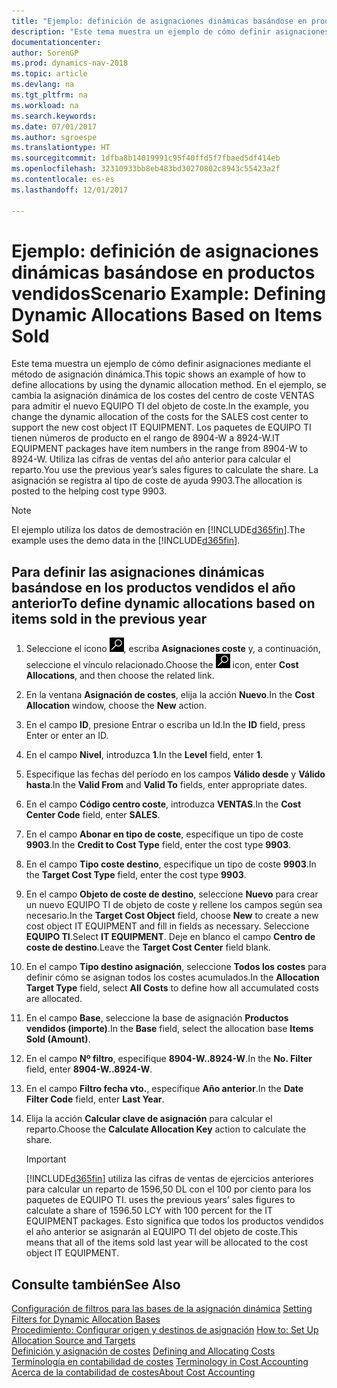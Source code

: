 ```yaml
---
title: "Ejemplo: definición de asignaciones dinámicas basándose en productos vendidos"
description: "Este tema muestra un ejemplo de cómo definir asignaciones mediante el método de asignación dinámica. En el ejemplo, se cambia la asignación dinámica de los costes del centro de coste VENTAS para admitir el nuevo EQUIPO TI del objeto de coste. Los paquetes de EQUIPO TI tienen números de producto en el rango de 8904-W a 8924-W. Utiliza las cifras de ventas del año anterior para calcular el reparto. La asignación se registra al tipo de coste de ayuda 9903."
documentationcenter: 
author: SorenGP
ms.prod: dynamics-nav-2018
ms.topic: article
ms.devlang: na
ms.tgt_pltfrm: na
ms.workload: na
ms.search.keywords: 
ms.date: 07/01/2017
ms.author: sgroespe
ms.translationtype: HT
ms.sourcegitcommit: 1dfba8b14019991c95f40ffd5f7fbaed5df414eb
ms.openlocfilehash: 32310933bb8eb483bd30270802c8943c55423a2f
ms.contentlocale: es-es
ms.lasthandoff: 12/01/2017

---
```

# <a name="scenario-example-defining-dynamic-allocations-based-on-items-sold"></a><span data-ttu-id="f1a1f-107">Ejemplo: definición de asignaciones dinámicas basándose en productos vendidos</span><span class="sxs-lookup"><span data-stu-id="f1a1f-107">Scenario Example: Defining Dynamic Allocations Based on Items Sold</span></span>
<span data-ttu-id="f1a1f-108">Este tema muestra un ejemplo de cómo definir asignaciones mediante el método de asignación dinámica.</span><span class="sxs-lookup"><span data-stu-id="f1a1f-108">This topic shows an example of how to define allocations by using the dynamic allocation method.</span></span> <span data-ttu-id="f1a1f-109">En el ejemplo, se cambia la asignación dinámica de los costes del centro de coste VENTAS para admitir el nuevo EQUIPO TI del objeto de coste.</span><span class="sxs-lookup"><span data-stu-id="f1a1f-109">In the example, you change the dynamic allocation of the costs for the SALES cost center to support the new cost object IT EQUIPMENT.</span></span> <span data-ttu-id="f1a1f-110">Los paquetes de EQUIPO TI tienen números de producto en el rango de 8904-W a 8924-W.</span><span class="sxs-lookup"><span data-stu-id="f1a1f-110">IT EQUIPMENT packages have item numbers in the range from 8904-W to 8924-W.</span></span> <span data-ttu-id="f1a1f-111">Utiliza las cifras de ventas del año anterior para calcular el reparto.</span><span class="sxs-lookup"><span data-stu-id="f1a1f-111">You use the previous year’s sales figures to calculate the share.</span></span> <span data-ttu-id="f1a1f-112">La asignación se registra al tipo de coste de ayuda 9903.</span><span class="sxs-lookup"><span data-stu-id="f1a1f-112">The allocation is posted to the helping cost type 9903.</span></span>  

> [!NOTE]  
>  <span data-ttu-id="f1a1f-113">El ejemplo utiliza los datos de demostración en [!INCLUDE[d365fin](includes/d365fin_md.md)].</span><span class="sxs-lookup"><span data-stu-id="f1a1f-113">The example uses the demo data in the [!INCLUDE[d365fin](includes/d365fin_md.md)].</span></span>  

## <a name="to-define-dynamic-allocations-based-on-items-sold-in-the-previous-year"></a><span data-ttu-id="f1a1f-114">Para definir las asignaciones dinámicas basándose en los productos vendidos el año anterior</span><span class="sxs-lookup"><span data-stu-id="f1a1f-114">To define dynamic allocations based on items sold in the previous year</span></span>  

1.  <span data-ttu-id="f1a1f-115">Seleccione el icono ![Buscar página o informe](media/ui-search/search_small.png "icono Buscar página o informe"), escriba **Asignaciones coste** y, a continuación, seleccione el vínculo relacionado.</span><span class="sxs-lookup"><span data-stu-id="f1a1f-115">Choose the ![Search for Page or Report](media/ui-search/search_small.png "Search for Page or Report icon") icon, enter **Cost Allocations**, and then choose the related link.</span></span>  
2.  <span data-ttu-id="f1a1f-116">En la ventana **Asignación de costes**, elija la acción **Nuevo**.</span><span class="sxs-lookup"><span data-stu-id="f1a1f-116">In the **Cost Allocation** window, choose the **New** action.</span></span>  
3.  <span data-ttu-id="f1a1f-117">En el campo **ID**, presione Entrar o escriba un Id.</span><span class="sxs-lookup"><span data-stu-id="f1a1f-117">In the **ID** field, press Enter or enter an ID.</span></span>  
4.  <span data-ttu-id="f1a1f-118">En el campo **Nivel**, introduzca **1**.</span><span class="sxs-lookup"><span data-stu-id="f1a1f-118">In the **Level** field, enter **1**.</span></span>  
5.  <span data-ttu-id="f1a1f-119">Especifique las fechas del período en los campos **Válido desde** y **Válido hasta**.</span><span class="sxs-lookup"><span data-stu-id="f1a1f-119">In the **Valid From** and **Valid To** fields, enter appropriate dates.</span></span>  
6.  <span data-ttu-id="f1a1f-120">En el campo **Código centro coste**, introduzca **VENTAS**.</span><span class="sxs-lookup"><span data-stu-id="f1a1f-120">In the **Cost Center Code** field, enter **SALES**.</span></span>  
7.  <span data-ttu-id="f1a1f-121">En el campo **Abonar en tipo de coste**, especifique un tipo de coste **9903**.</span><span class="sxs-lookup"><span data-stu-id="f1a1f-121">In the **Credit to Cost Type** field, enter the cost type **9903**.</span></span>  
8.  <span data-ttu-id="f1a1f-122">En el campo **Tipo coste destino**, especifique un tipo de coste **9903**.</span><span class="sxs-lookup"><span data-stu-id="f1a1f-122">In the **Target Cost Type** field, enter the cost type **9903**.</span></span>  
9. <span data-ttu-id="f1a1f-123">En el campo **Objeto de coste de destino**, seleccione **Nuevo** para crear un nuevo EQUIPO TI de objeto de coste y rellene los campos según sea necesario.</span><span class="sxs-lookup"><span data-stu-id="f1a1f-123">In the **Target Cost Object** field, choose **New** to create a new cost object IT EQUIPMENT and fill in fields as necessary.</span></span> <span data-ttu-id="f1a1f-124">Seleccione **EQUIPO TI**.</span><span class="sxs-lookup"><span data-stu-id="f1a1f-124">Select **IT EQUIPMENT**.</span></span> <span data-ttu-id="f1a1f-125">Deje en blanco el campo **Centro de coste de destino**.</span><span class="sxs-lookup"><span data-stu-id="f1a1f-125">Leave the **Target Cost Center** field blank.</span></span>  
10. <span data-ttu-id="f1a1f-126">En el campo **Tipo destino asignación**, seleccione **Todos los costes** para definir cómo se asignan todos los costes acumulados.</span><span class="sxs-lookup"><span data-stu-id="f1a1f-126">In the **Allocation Target Type** field, select **All Costs** to define how all accumulated costs are allocated.</span></span>  
11. <span data-ttu-id="f1a1f-127">En el campo **Base**, seleccione la base de asignación **Productos vendidos (importe)**.</span><span class="sxs-lookup"><span data-stu-id="f1a1f-127">In the **Base** field, select the allocation base **Items Sold (Amount)**.</span></span>  
12. <span data-ttu-id="f1a1f-128">En el campo **Nº filtro**, especifique **8904-W..8924-W**.</span><span class="sxs-lookup"><span data-stu-id="f1a1f-128">In the **No. Filter** field, enter **8904-W..8924-W**.</span></span>  
13. <span data-ttu-id="f1a1f-129">En el campo **Filtro fecha vto.**, especifique **Año anterior**.</span><span class="sxs-lookup"><span data-stu-id="f1a1f-129">In the **Date Filter Code** field, enter **Last Year**.</span></span>  
14. <span data-ttu-id="f1a1f-130">Elija la acción **Calcular clave de asignación** para calcular el reparto.</span><span class="sxs-lookup"><span data-stu-id="f1a1f-130">Choose the **Calculate Allocation Key** action to calculate the share.</span></span>  

    > [!IMPORTANT]  
    >  [!INCLUDE[d365fin](includes/d365fin_md.md)]<span data-ttu-id="f1a1f-131"> utiliza las cifras de ventas de ejercicios anteriores para calcular un reparto de 1596,50 DL con el 100 por ciento para los paquetes de EQUIPO TI.</span><span class="sxs-lookup"><span data-stu-id="f1a1f-131"> uses the previous years’ sales figures to calculate a share of 1596.50 LCY with 100 percent for the IT EQUIPMENT packages.</span></span> <span data-ttu-id="f1a1f-132">Esto significa que todos los productos vendidos el año anterior se asignarán al EQUIPO TI del objeto de coste.</span><span class="sxs-lookup"><span data-stu-id="f1a1f-132">This means that all of the items sold last year will be allocated to the cost object IT EQUIPMENT.</span></span>  

## <a name="see-also"></a><span data-ttu-id="f1a1f-133">Consulte también</span><span class="sxs-lookup"><span data-stu-id="f1a1f-133">See Also</span></span>  
 <span data-ttu-id="f1a1f-134">[Configuración de filtros para las bases de la asignación dinámica](finance-setting-filters-for-dynamic-allocation-bases.md) </span><span class="sxs-lookup"><span data-stu-id="f1a1f-134">[Setting Filters for Dynamic Allocation Bases](finance-setting-filters-for-dynamic-allocation-bases.md) </span></span>  
 <span data-ttu-id="f1a1f-135">[Procedimiento: Configurar origen y destinos de asignación](finance-how-to-set-up-allocation-source-and-targets.md) </span><span class="sxs-lookup"><span data-stu-id="f1a1f-135">[How to: Set Up Allocation Source and Targets](finance-how-to-set-up-allocation-source-and-targets.md) </span></span>  
 <span data-ttu-id="f1a1f-136">[Definición y asignación de costes](finance-define-and-allocate-costs.md) </span><span class="sxs-lookup"><span data-stu-id="f1a1f-136">[Defining and Allocating Costs](finance-define-and-allocate-costs.md) </span></span>  
 <span data-ttu-id="f1a1f-137">[Terminología en contabilidad de costes](finance-terminology-in-cost-accounting.md) </span><span class="sxs-lookup"><span data-stu-id="f1a1f-137">[Terminology in Cost Accounting](finance-terminology-in-cost-accounting.md) </span></span>  
 [<span data-ttu-id="f1a1f-138">Acerca de la contabilidad de costes</span><span class="sxs-lookup"><span data-stu-id="f1a1f-138">About Cost Accounting</span></span>](finance-about-cost-accounting.md)

